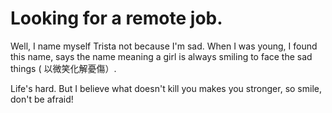 # Looking for a remote job.
Well, I name myself Trista not because I'm sad. When I was young, I found this name, says the name meaning a girl is always smiling to face the sad things ( 以微笑化解憂傷）. 

Life's hard. But I believe what doesn't kill you makes you stronger, so smile, don't be afraid!
